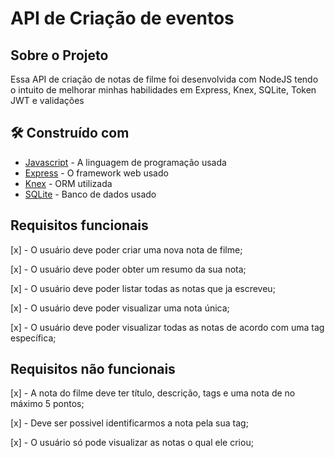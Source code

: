 # API de Criação de eventos

## Sobre o Projeto

Essa API de criação de notas de filme foi desenvolvida com NodeJS tendo o intuito de melhorar minhas habilidades em Express, Knex, SQLite, Token JWT e validações

## 🛠️ Construído com

* [Javascript](https://developer.mozilla.org/pt-BR/docs/Web/JavaScript) - A linguagem de programação usada
* [Express](https://expressjs.com/pt-br/) - O framework web usado
* [Knex](https://knexjs.org/) - ORM utilizada
* [SQLite](https://www.sqlite.org/) - Banco de dados usado


## Requisitos funcionais

[x] - O usuário deve poder criar uma nova nota de filme;

[x] - O usuário deve poder obter um resumo da sua nota;

[x] - O usuário deve poder listar todas as notas que ja escreveu;

[x] - O usuário deve poder visualizar uma nota única;

[x] - O usuário deve poder visualizar todas as notas de acordo com uma tag específica;


## Requisitos não funcionais

[x] - A nota do filme deve ter título, descrição, tags e uma nota de no máximo 5 pontos;

[x] - Deve ser possivel identificarmos a nota pela sua tag;

[x] - O usuário só pode visualizar as notas o qual ele criou;
